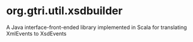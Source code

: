 org.gtri.util.xsdbuilder
========================

A Java interface-front-ended library implemented in Scala for translating XmlEvents to XsdEvents